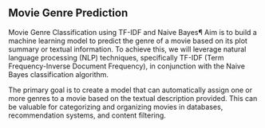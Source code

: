 ## Movie Genre Prediction
Movie Genre Classification using TF-IDF and Naive Bayes¶
Aim is to build a machine learning model to predict the genre of a movie based on its plot summary or textual information. To achieve this, we will leverage natural language processing (NLP) techniques, specifically TF-IDF (Term Frequency-Inverse Document Frequency), in conjunction with the Naive Bayes classification algorithm.

The primary goal is to create a model that can automatically assign one or more genres to a movie based on the textual description provided. This can be valuable for categorizing and organizing movies in databases, recommendation systems, and content filtering.

